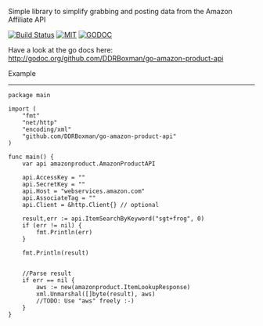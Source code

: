 Simple library to simplify grabbing and posting data from the Amazon Affiliate API

[![Build Status](https://travis-ci.org/DDRBoxman/go-amazon-product-api.svg?branch=master)](https://travis-ci.org/DDRBoxman/go-amazon-product-api)
[![MIT](http://img.shields.io/badge/license-MIT-green.svg)](LICENSE) [![GODOC](http://img.shields.io/badge/godoc-reference-blue.svg)](https://godoc.org/github.com/DDRBoxman/go-amazon-product-api)


Have a look at the go docs here:
http://godoc.org/github.com/DDRBoxman/go-amazon-product-api

Example
_______

	package main

	import (
		"fmt"
		"net/http"
		"encoding/xml"
		"github.com/DDRBoxman/go-amazon-product-api"
	)

	func main() {
		var api amazonproduct.AmazonProductAPI

		api.AccessKey = ""
		api.SecretKey = ""
		api.Host = "webservices.amazon.com"
		api.AssociateTag = ""
		api.Client = &http.Client{} // optional

		result,err := api.ItemSearchByKeyword("sgt+frog", 0)
		if (err != nil) {
			fmt.Println(err)
		}

		fmt.Println(result)


		//Parse result
		if err == nil {
			aws := new(amazonproduct.ItemLookupResponse)
			xml.Unmarshal([]byte(result), aws)
			//TODO: Use "aws" freely :-)
		}
	}

